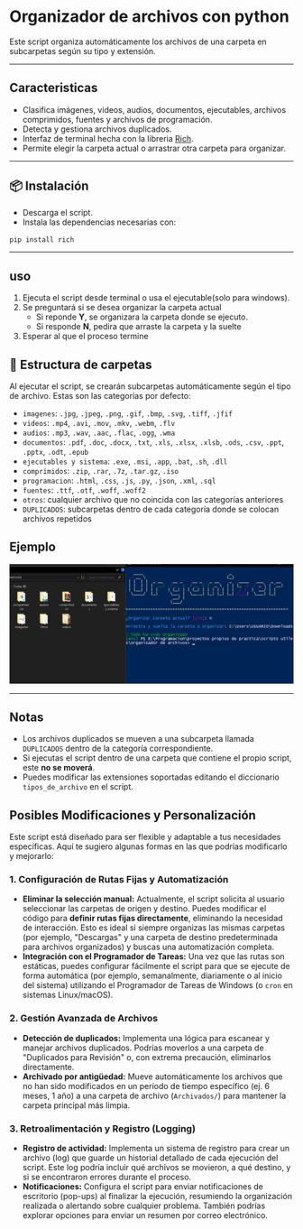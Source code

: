 # Organizador de archivos con python
Este script organiza automáticamente los archivos de una carpeta en subcarpetas según su tipo y extensión.

---
## Caracteristicas
- Clasifica imágenes, videos, audios, documentos, ejecutables, archivos comprimidos, fuentes y archivos de programación.
- Detecta y gestiona archivos duplicados.
- Interfaz de terminal hecha con la libreria [Rich](https://github.com/Textualize/rich).
- Permite elegir la carpeta actual o arrastrar otra carpeta para organizar.

---
## 📦 Instalación
- Descarga el script.
- Instala las dependencias necesarias con:

```bash
pip install rich
```
---
## uso
1. Ejecuta el script desde terminal o usa el ejecutable(solo para windows).
2. Se preguntará si se desea organizar la carpeta actual
    - Si reponde **Y**, se organizara la carpeta donde se ejecuto.
    - Si responde **N**, pedira que arraste la carpeta y la suelte
3. Esperar al que el proceso termine

## 📁 Estructura de carpetas

Al ejecutar el script, se crearán subcarpetas automáticamente según el tipo de archivo. Estas son las categorías por defecto:

- `imagenes`: `.jpg`, `.jpeg`, `.png`, `.gif`, `.bmp`, `.svg`, `.tiff`, `.jfif`
- `videos`: `.mp4`, `.avi`, `.mov`, `.mkv`, `.webm`, `.flv`
- `audios`: `.mp3`, `.wav`, `.aac`, `.flac`, `.ogg`, `.wma`
- `documentos`: `.pdf`, `.doc`, `.docx`, `.txt`, `.xls`, `.xlsx`, `.xlsb`, `.ods`, `.csv`, `.ppt`, `.pptx`, `.odt`, `.epub`
- `ejecutables y sistema`: `.exe`, `.msi`, `.app`, `.bat`, `.sh`, `.dll`
- `comprimidos`: `.zip`, `.rar`, `.7z`, `.tar.gz`, `.iso`
- `programacion`: `.html`, `.css`, `.js`, `.py`, `.json`, `.xml`, `.sql`
- `fuentes`: `.ttf`, `.otf`, `.woff`, `.woff2`
- `otros`: cualquier archivo que no coincida con las categorías anteriores
- `DUPLICADOS`: subcarpetas dentro de cada categoría donde se colocan archivos repetidos

## Ejemplo
![Ejemplo de uso](img.png)

---
## Notas
- Los archivos duplicados se mueven a una subcarpeta llamada `DUPLICADOS` dentro de la categoría correspondiente.
- Si ejecutas el script dentro de una carpeta que contiene el propio script, este **no se moverá**.
- Puedes modificar las extensiones soportadas editando el diccionario `tipos_de_archivo` en el script.

## Posibles Modificaciones y Personalización

Este script está diseñado para ser flexible y adaptable a tus necesidades específicas. Aquí te sugiero algunas formas en las que podrías modificarlo y mejorarlo:

### 1. Configuración de Rutas Fijas y Automatización

* **Eliminar la selección manual:** Actualmente, el script solicita al usuario seleccionar las carpetas de origen y destino. Puedes modificar el código para **definir rutas fijas directamente**, eliminando la necesidad de interacción. Esto es ideal si siempre organizas las mismas carpetas (por ejemplo, "Descargas" y una carpeta de destino predeterminada para archivos organizados) y buscas una automatización completa.
* **Integración con el Programador de Tareas:** Una vez que las rutas son estáticas, puedes configurar fácilmente el script para que se ejecute de forma automática (por ejemplo, semanalmente, diariamente o al inicio del sistema) utilizando el Programador de Tareas de Windows (o `cron` en sistemas Linux/macOS).

### 2. Gestión Avanzada de Archivos

* **Detección de duplicados:** Implementa una lógica para escanear y manejar archivos duplicados. Podrías moverlos a una carpeta de "Duplicados para Revisión" o, con extrema precaución, eliminarlos directamente.
* **Archivado por antigüedad:** Mueve automáticamente los archivos que no han sido modificados en un período de tiempo específico (ej. 6 meses, 1 año) a una carpeta de archivo (`Archivados/`) para mantener la carpeta principal más limpia.


### 3. Retroalimentación y Registro (Logging)

* **Registro de actividad:** Implementa un sistema de registro para crear un archivo (log) que guarde un historial detallado de cada ejecución del script. Este log podría incluir qué archivos se movieron, a qué destino, y si se encontraron errores durante el proceso.
* **Notificaciones:** Configura el script para enviar notificaciones de escritorio (pop-ups) al finalizar la ejecución, resumiendo la organización realizada o alertando sobre cualquier problema. También podrías explorar opciones para enviar un resumen por correo electrónico.